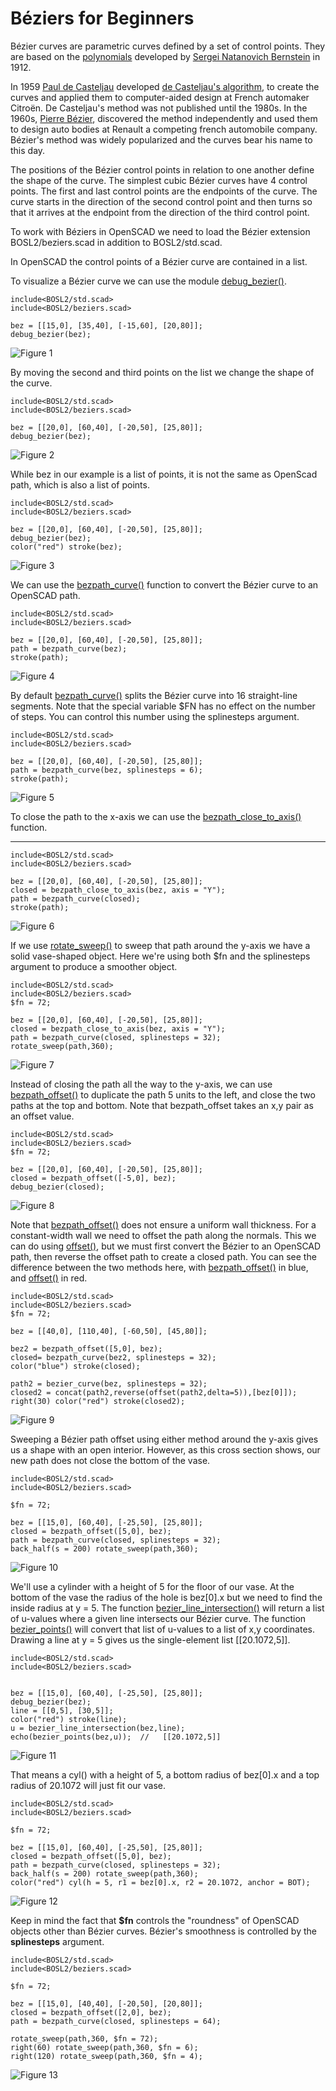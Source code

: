 # Béziers for Beginners



Bézier curves are parametric curves defined by a set of control points. They are based on the [polynomials](https://en.wikipedia.org/wiki/Bernstein_polynomial) developed by [Sergei Natanovich Bernstein](https://en.wikipedia.org/wiki/Sergei_Natanovich_Bernstein) in 1912. 

In 1959 [Paul de Casteljau](https://en.wikipedia.org/wiki/Paul_de_Casteljau) developed [de Casteljau's algorithm](https://en.wikipedia.org/wiki/De_Casteljau%27s_algorithm), to create the curves and applied them to computer-aided design at French automaker Citroën. De Casteljau's method was not published until the 1980s. In the 1960s, [Pierre Bézier](https://en.wikipedia.org/wiki/Pierre_B%C3%A9zier), discovered the method independently and used them to design auto bodies at Renault a competing french automobile company. Bézier's method was widely popularized and the curves bear his name to this day.

The positions of the Bézier control points in relation to one another define the shape of the curve. The simplest cubic Bézier curves have 4 control points. The first and last control points are the endpoints of the curve.  The curve starts in the direction of the second control point and then turns so that it arrives at the endpoint from the direction of the third control point.

To work with Béziers in OpenSCAD we need to load the Bézier extension BOSL2/beziers.scad in addition to BOSL2/std.scad.

In OpenSCAD the control points of a Bézier curve are contained in a list.
 
To visualize a Bézier curve we can use the module [debug_bezier()](https://github.com/BelfrySCAD/BOSL2/wiki/beziers.scad#module-debug_bezier).

```openscad
include<BOSL2/std.scad>
include<BOSL2/beziers.scad>

bez = [[15,0], [35,40], [-15,60], [20,80]];
debug_bezier(bez);
```
![Figure 1](images/Béziers_for_Beginners_1.png)

By moving the second and third points on the list we change the shape of the curve.

```openscad
include<BOSL2/std.scad>
include<BOSL2/beziers.scad>

bez = [[20,0], [60,40], [-20,50], [25,80]];
debug_bezier(bez);
```
![Figure 2](images/Béziers_for_Beginners_2.png)

While bez in our example is a list of points, it is not the same as OpenScad path, which is also a list of points.

```openscad
include<BOSL2/std.scad>
include<BOSL2/beziers.scad>

bez = [[20,0], [60,40], [-20,50], [25,80]];
debug_bezier(bez);
color("red") stroke(bez);

```
![Figure 3](images/Béziers_for_Beginners_3.png)
 

 
 We can use the [bezpath_curve()](https://github.com/BelfrySCAD/BOSL2/wiki/beziers.scad#function-bezpath_curve) function to convert the Bézier curve to an OpenSCAD path. 
 
```openscad
include<BOSL2/std.scad>
include<BOSL2/beziers.scad>

bez = [[20,0], [60,40], [-20,50], [25,80]];
path = bezpath_curve(bez);
stroke(path);
```
![Figure 4](images/Béziers_for_Beginners_4.png)

By default [bezpath_curve()](https://github.com/BelfrySCAD/BOSL2/wiki/beziers.scad#function-bezpath_curve) splits the Bézier curve into 16 straight-line segments.  Note that the special variable $FN has no effect on the number of steps. You can control this number using the splinesteps argument.

```openscad
include<BOSL2/std.scad>
include<BOSL2/beziers.scad>

bez = [[20,0], [60,40], [-20,50], [25,80]];
path = bezpath_curve(bez, splinesteps = 6);
stroke(path);
```
![Figure 5](images/Béziers_for_Beginners_5.png)



To close the path to the x-axis we can use the [bezpath\_close\_to\_axis()](https://github.com/BelfrySCAD/BOSL2/wiki/beziers.scad#function-bezpath_close_to_axis) function. 


**************

```openscad
include<BOSL2/std.scad>
include<BOSL2/beziers.scad>

bez = [[20,0], [60,40], [-20,50], [25,80]];
closed = bezpath_close_to_axis(bez, axis = "Y");
path = bezpath_curve(closed);
stroke(path);
```
![Figure 6](images/Béziers_for_Beginners_6.png)
 

If we use [rotate_sweep()](https://github.com/BelfrySCAD/BOSL2/wiki/skin.scad#functionmodule-rotate_sweep) to sweep that path around the y-axis we have a solid vase-shaped object.  Here we're using both $fn and the splinesteps argument to produce a smoother object.


```openscad
include<BOSL2/std.scad>
include<BOSL2/beziers.scad>
$fn = 72;

bez = [[20,0], [60,40], [-20,50], [25,80]];
closed = bezpath_close_to_axis(bez, axis = "Y");
path = bezpath_curve(closed, splinesteps = 32);
rotate_sweep(path,360);
```
![Figure 7](images/Béziers_for_Beginners_7.png)

Instead of closing the path all the way to the y-axis, we can use [bezpath_offset()](https://github.com/BelfrySCAD/BOSL2/wiki/beziers.scad#function-bezpath_offset) to duplicate the path 5 units to the left, and close the two paths at the top and bottom. Note that bezpath_offset takes an x,y pair as an offset value.

```openscad
include<BOSL2/std.scad>
include<BOSL2/beziers.scad>
$fn = 72;

bez = [[20,0], [60,40], [-20,50], [25,80]];
closed = bezpath_offset([-5,0], bez);
debug_bezier(closed);

```
![Figure 8](images/Béziers_for_Beginners_8.png)

Note that [bezpath_offset()](https://github.com/BelfrySCAD/BOSL2/wiki/beziers.scad#function-bezpath_offset) does not ensure a uniform wall thickness.  For a constant-width wall we need to offset the path along the normals.  This we can do using [offset()](https://github.com/BelfrySCAD/BOSL2/wiki/regions.scad#function-offset), but we must first convert the Bézier to an OpenSCAD path, then reverse the offset path to create a closed path.
You can see the difference between the two methods here, with [bezpath_offset()](https://github.com/BelfrySCAD/BOSL2/wiki/beziers.scad#function-bezpath_offset) in blue, and [offset()](https://github.com/BelfrySCAD/BOSL2/wiki/regions.scad#function-offset) in red.

```openscad
include<BOSL2/std.scad>
include<BOSL2/beziers.scad>
$fn = 72;

bez = [[40,0], [110,40], [-60,50], [45,80]];

bez2 = bezpath_offset([5,0], bez);
closed= bezpath_curve(bez2, splinesteps = 32);
color("blue") stroke(closed);

path2 = bezier_curve(bez, splinesteps = 32);
closed2 = concat(path2,reverse(offset(path2,delta=5)),[bez[0]]);
right(30) color("red") stroke(closed2);

```
![Figure 9](images/Béziers_for_Beginners_9.png)


Sweeping a Bézier path offset using either method around the y-axis gives us a shape with an open interior.  However, as this cross section shows, our new path does not close the bottom of the vase. 

```openscad
include<BOSL2/std.scad>
include<BOSL2/beziers.scad> 

$fn = 72;

bez = [[15,0], [60,40], [-25,50], [25,80]];
closed = bezpath_offset([5,0], bez);
path = bezpath_curve(closed, splinesteps = 32); 
back_half(s = 200) rotate_sweep(path,360);
```
![Figure 10](images/Béziers_for_Beginners_10.png)

We'll use a cylinder with a height of 5 for the floor of our vase.  At the bottom of the vase the radius of the hole is bez[0].x but we need to find the inside radius at y = 5.  The function [bezier_line_intersection()](https://github.com/BelfrySCAD/BOSL2/wiki/beziers.scad#function-bezier_line_intersection) will return a list of u-values where a given line intersects our Bézier curve. The function [bezier_points()](https://github.com/BelfrySCAD/BOSL2/wiki/beziers.scad#function-bezpath_points) will convert that list of u-values to a list of x,y coordinates.  Drawing a line at y = 5 gives us the single-element list [[20.1072,5]].  

```openscad
include<BOSL2/std.scad>
include<BOSL2/beziers.scad>


bez = [[15,0], [60,40], [-25,50], [25,80]];
debug_bezier(bez);
line = [[0,5], [30,5]];
color("red") stroke(line);
u = bezier_line_intersection(bez,line);
echo(bezier_points(bez,u));  //   [[20.1072,5]]

```
![Figure 11](images/Béziers_for_Beginners_11.png)

That means a cyl() with a height of 5, a bottom radius of bez[0].x and a top radius of 20.1072 will just fit our vase.


```openscad
include<BOSL2/std.scad>
include<BOSL2/beziers.scad> 

$fn = 72;

bez = [[15,0], [60,40], [-25,50], [25,80]];
closed = bezpath_offset([5,0], bez);
path = bezpath_curve(closed, splinesteps = 32); 
back_half(s = 200) rotate_sweep(path,360);
color("red") cyl(h = 5, r1 = bez[0].x, r2 = 20.1072, anchor = BOT);
```
![Figure 12](images/Béziers_for_Beginners_12.png)


Keep in mind the fact that **$fn** controls the "roundness" of OpenSCAD objects other than Bézier curves.  Bézier's smoothness is controlled by the **splinesteps** argument.

```openscad
include<BOSL2/std.scad>
include<BOSL2/beziers.scad> 

$fn = 72;

bez = [[15,0], [40,40], [-20,50], [20,80]];
closed = bezpath_offset([2,0], bez);
path = bezpath_curve(closed, splinesteps = 64); 

rotate_sweep(path,360, $fn = 72);
right(60) rotate_sweep(path,360, $fn = 6);
right(120) rotate_sweep(path,360, $fn = 4);
```
![Figure 13](images/Béziers_for_Beginners_13.png)

